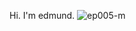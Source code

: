 Hi. I'm edmund.
![ep005-m](https://user-images.githubusercontent.com/43180911/194753883-48bc4e12-f1d6-4929-bba2-f019ce220650.gif)
